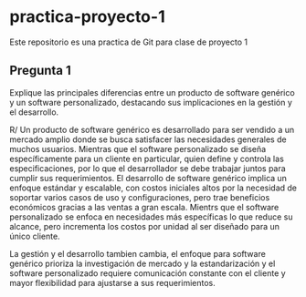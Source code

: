 # practica-proyecto-1
Este repositorio es una practica de Git para clase de proyecto 1

## Pregunta 1

Explique las principales diferencias entre un producto de software genérico y un software personalizado, destacando sus implicaciones en la gestión y el desarrollo.

R/ Un producto de software genérico es desarrollado para ser vendido a un mercado amplio donde se busca satisfacer las necesidades generales de muchos usuarios. Mientras que el software personalizado se diseña específicamente para un cliente en particular, quien define y controla las especificaciones, por lo que el desarrollador se debe trabajar juntos para cumplir sus requerimientos. El desarrollo de software genérico implica un enfoque estándar y escalable, con costos iniciales altos por la necesidad de soportar varios casos de uso y configuraciones, pero trae beneficios económicos gracias a las ventas a gran escala. Mientrs que el software personalizado se enfoca en necesidades más específicas lo que reduce su alcance, pero incrementa los costos por unidad al ser diseñado para un único cliente. 
 
La gestión y el desarrollo tambien cambia, el enfoque para software genérico prioriza la investigación de mercado y la estandarización y  el software personalizado requiere comunicación constante con el cliente y mayor flexibilidad para ajustarse a sus requerimientos.